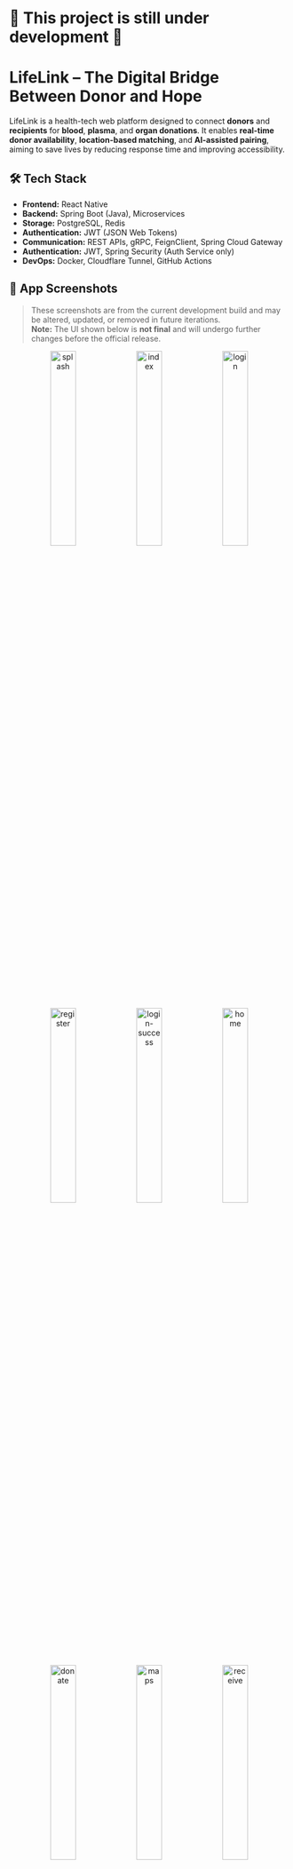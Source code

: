 # 🚧 This project is still under development 🚧

# LifeLink – The Digital Bridge Between Donor and Hope

LifeLink is a health-tech web platform designed to connect **donors** and **recipients** for **blood**, **plasma**, and **organ donations**. It enables **real-time donor availability**, **location-based matching**, and **AI-assisted pairing**, aiming to save lives by reducing response time and improving accessibility.

## 🛠️ Tech Stack

- **Frontend:** React Native
- **Backend:** Spring Boot (Java), Microservices  
- **Storage:** PostgreSQL, Redis
- **Authentication:** JWT (JSON Web Tokens)
- **Communication:** REST APIs, gRPC, FeignClient, Spring Cloud Gateway
- **Authentication:** JWT, Spring Security (Auth Service only)
- **DevOps:** Docker, Cloudflare Tunnel, GitHub Actions

## 📸 App Screenshots

> These screenshots are from the current development build and may be altered, updated, or removed in future iterations.  
> **Note:** The UI shown below is **not final** and will undergo further changes before the official release.

<p align="center">
  <img src="https://github.com/user-attachments/assets/fb5c60aa-04d3-4a76-89ea-33cd731f4d77" width="30%" alt="splash"/>
  <img src="https://github.com/user-attachments/assets/f79e082b-dccc-4dee-afcf-54f1001ac756" width="30%" alt="index"/>
  <img src="https://github.com/user-attachments/assets/fde79f9e-f45c-4037-acd2-df26799b899a" width="30%" alt="login"/>
</p>
<p align="center">
  <img src="https://github.com/user-attachments/assets/8e155446-325e-4df5-a659-9abcb87568b2" width="30%" alt="register"/>
  <img src="https://github.com/user-attachments/assets/eab7aff5-4357-498a-894e-5bbc055db8b2" width="30%" alt="login-success"/>
  <img src="https://github.com/user-attachments/assets/eb382587-05d6-455c-83f3-45dadb566372" width="30%" alt="home"/>
</p>
<p align="center">
  <img src="https://github.com/user-attachments/assets/bd824c82-5aa7-4aed-b36b-b9d5827f46c8" width="30%" alt="donate"/>
  <img src="https://github.com/user-attachments/assets/19723101-95c2-4013-a8b6-fbc46881d116" width="30%" alt="maps"/>
  <img src="https://github.com/user-attachments/assets/f03e53dd-941f-458a-b849-d87fe6426317" width="30%" alt="receive"/>
</p>
<p align="center">
  <img src="https://github.com/user-attachments/assets/bdf7aa0e-0e7b-4906-9865-7ba3ad3143cb" width="30%" alt="profile"/>
  <img src="https://github.com/user-attachments/assets/eb5131c2-6e7d-4b38-ad3c-8a24b2d7fb1e" width="30%" alt="profile_reviews"/>
  <img src="https://github.com/user-attachments/assets/5a91ec3a-7cc2-4efe-a7b6-d5b62af3a618" width="30%" alt="profile_receive"/>
</p>
<p align="center">
  <img src="https://github.com/user-attachments/assets/b1e18d3f-2aff-48cb-8798-419fc6ff4bee" width="30%" alt="become-donor-1"/>
  <img src="https://github.com/user-attachments/assets/fcc716cb-dc17-451c-b73e-d29421be7735" width="30%" alt="become-donor-2"/>
  <img src="https://github.com/user-attachments/assets/bf97b891-50c9-42d1-956e-9c8c16d93a60" width="30%" alt="become-donor-3"/>
</p>
<p align="center">
  <img src="https://github.com/user-attachments/assets/2ac3bc75-ab3f-42e0-9087-bd42f54c8375" width="30%" alt="become-donor-with-details-1"/>
  <img src="https://github.com/user-attachments/assets/329acd81-d6c8-4565-8baf-4b5d729f0332" width="30%" alt="become-donor-with-details-2"/>
  <img src="https://github.com/user-attachments/assets/d56cf44c-57fa-4695-8cf5-82c6f209770b" width="30%" alt="become-donor-with-details-3"/>
</p>
<p align="center">
  <img src="https://github.com/user-attachments/assets/02cff71d-c20b-4d85-8a8e-3ccfc2986b7f" width="30%" alt="donor-success"/>
  <img src="https://github.com/user-attachments/assets/a13dd7ec-d158-47b3-8980-3602c8d7cbea" width="30%" alt="donorhub"/>
  <img src="https://github.com/user-attachments/assets/b3bfac4f-a3b3-4c0c-bc54-23b35373925b" width="30%" alt="donorhub-2"/>
</p>
<p align="center">
  <img src="https://github.com/user-attachments/assets/994cccb0-8ba9-495a-a2e5-887d3078a0c6" width="30%" alt="donate-screen-1"/>
  <img src="https://github.com/user-attachments/assets/46c3a254-a4e3-41ce-80fc-7b031aeeb5ae" width="30%" alt="donate-screen-2"/>
  <img src="https://github.com/user-attachments/assets/c0b2ae90-e86b-46ab-b92e-e5f138b6ea2a" width="30%" alt="donate-screen-3"/>
</p>
<p align="center">
  <img src="https://github.com/user-attachments/assets/d56a298c-e403-4d33-95d2-c15b9b9e9cec" width="30%" alt="donate-success"/>
  <img src="https://github.com/user-attachments/assets/b90bd9ef-b823-4371-95fb-818b37ed82b2" width="30%" alt="profile-donate-updated"/>
  <img src="https://github.com/user-attachments/assets/5ad7e06b-ba9c-46e5-b661-6a5e56f27136" width="30%" alt="become-recipient-1"/>
</p>
<p align="center">
  <img src="https://github.com/user-attachments/assets/622df0dc-9415-4213-a17a-4d08760363d7" width="30%" alt="become-recipient-2"/>
  <img src="https://github.com/user-attachments/assets/c17cd73a-5879-4de4-ab1b-c59272789299" width="30%" alt="become-recipient-3"/>
  <img src="https://github.com/user-attachments/assets/aa09c710-045b-48a4-ab72-2baa5dcff8a0" width="30%" alt="become-recipient-success"/>
</p>
<p align="center">
  <img src="https://github.com/user-attachments/assets/a6fbb2c3-20f5-42fc-83aa-8811648c4ef6" width="30%" alt="recipienr-request-1"/>
  <img src="https://github.com/user-attachments/assets/b429bbee-22dc-47ff-aa9f-9674fe82d145" width="30%" alt="recipienr-request-2"/>
  <img src="https://github.com/user-attachments/assets/43db6f23-623b-47a3-a50b-1ef1a47587d4" width="30%" alt="recipienthub"/>
</p>
<p align="center">
  <img src="https://github.com/user-attachments/assets/04872a4d-d906-401f-9edd-be88b82bb2e5" width="30%" alt="profile-recipient-updated"/>
  <img src="https://github.com/user-attachments/assets/4bf67290-d78e-49df-9dff-afe9185752c4" width="30%" alt="donation-status"/>
  <img src="https://github.com/user-attachments/assets/d73be18e-7679-4c19-b1da-2ac87a4ea190" width="30%" alt="logout"/>
</p>

## 🎯 Features

- 📍 **Location-Based Donor Matching**
- 🤖 **AI-Powered Smart Matching**
- 🩸 **Multi-Type Donation Support** (Blood, Plasma, Organs)
- 🗂️ **Detailed Donation and Recipient History**
- 🔐 **JWT Authentication with OTP Login & Forgot Password**
- 📱 **Cross-Platform Mobile App with React Native**
- 🧠 **AI Chatbot Integration** *(Planned)*
- 📦 **Dockerized Microservices**
- 🔁 **Event-Driven Communication (Kafka planned)**
- 🧾 **Role-Based Access Control via AOP Annotations**
- 🛡️ **API Gateway for Central Routing & Security**
